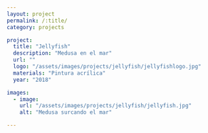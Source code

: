 ```yaml
---
layout: project
permalink: /:title/
category: projects

project:
  title: "Jellyfish"
  description: "Medusa en el mar"
  url: ""
  logo: "/assets/images/projects/jellyfish/jellyfishlogo.jpg"
  materials: "Pintura acrílica"
  year: "2018"

images:
  - image:
    url: "/assets/images/projects/jellyfish/jellyfish.jpg"
    alt: "Medusa surcando el mar"

---
```

